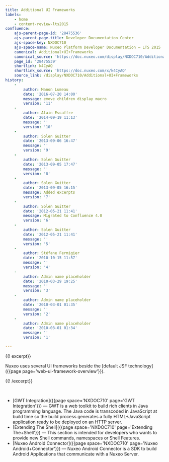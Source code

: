 ```yaml
---
title: Additional UI Frameworks
labels:
    - home
    - content-review-lts2015
confluence:
    ajs-parent-page-id: '28475536'
    ajs-parent-page-title: Developer Documentation Center
    ajs-space-key: NXDOC710
    ajs-space-name: Nuxeo Platform Developer Documentation — LTS 2015
    canonical: Additional+UI+Frameworks
    canonical_source: 'https://doc.nuxeo.com/display/NXDOC710/Additional+UI+Frameworks'
    page_id: '28475539'
    shortlink: k4CyAQ
    shortlink_source: 'https://doc.nuxeo.com/x/k4CyAQ'
    source_link: /display/NXDOC710/Additional+UI+Frameworks
history:
    - 
        author: Manon Lumeau
        date: '2016-07-20 14:00'
        message: emove children display macro
        version: '11'
    - 
        author: Alain Escaffre
        date: '2014-09-19 11:13'
        message: ''
        version: '10'
    - 
        author: Solen Guitter
        date: '2013-09-06 16:47'
        message: ''
        version: '9'
    - 
        author: Solen Guitter
        date: '2013-09-05 17:47'
        message: ''
        version: '8'
    - 
        author: Solen Guitter
        date: '2013-09-05 16:15'
        message: Added excerpts
        version: '7'
    - 
        author: Solen Guitter
        date: '2012-05-21 11:41'
        message: Migrated to Confluence 4.0
        version: '6'
    - 
        author: Solen Guitter
        date: '2012-05-21 11:41'
        message: ''
        version: '5'
    - 
        author: Stéfane Fermigier
        date: '2010-10-15 11:57'
        message: ''
        version: '4'
    - 
        author: Admin name placeholder
        date: '2010-03-29 19:25'
        message: ''
        version: '3'
    - 
        author: Admin name placeholder
        date: '2010-03-01 01:35'
        message: ''
        version: '2'
    - 
        author: Admin name placeholder
        date: '2010-03-01 01:34'
        message: ''
        version: '1'

---
```

{{! excerpt}}

Nuxeo uses several UI frameworks beside the [default JSF technology]({{page page='web-ui-framework-overview'}}).

{{! /excerpt}}

&nbsp;

*   [GWT Integration]({{page space='NXDOC710' page='GWT Integration'}})&nbsp;&mdash;&nbsp;<span class="smalltext">GWT is a web toolkit to build rich clients in Java programming language. The Java code is transcoded in JavaScript at build time so the build process generates a fully HTML+JavaScript application ready to be deployed on an HTTP server.</span>
*   [Extending The Shell]({{page space='NXDOC710' page='Extending The+Shell'}})&nbsp;&mdash;&nbsp;<span class="smalltext">This section is intended for developers who wants to provide new Shell commands, namespaces or Shell Features.</span>
*   [Nuxeo Android Connector]({{page space='NXDOC710' page='Nuxeo Android+Connector'}})&nbsp;&mdash;&nbsp;<span class="smalltext">Nuxeo Android Connector is a SDK to build Android Applications that communicate with a Nuxeo Server.</span>